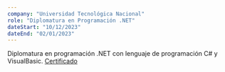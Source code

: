 ```yaml
---
company: "Universidad Tecnológica Nacional"
role: "Diplomatura en Programación .NET"
dateStart: "10/12/2023"
dateEnd: "02/01/2023"
---
```


Diplomatura en programación .NET con lenguaje de programación C# y VisualBasic. [Certificado](https://drive.google.com/file/d/1k3jdeSc2CoU9z9TIa09log-DpJ5fXRFX/view?usp=sharing)